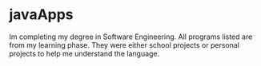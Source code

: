 # javaApps
Im completing my degree in Software Engineering. 
All programs listed are from my learning phase. 
They were either school projects or personal projects to help me understand the language.
